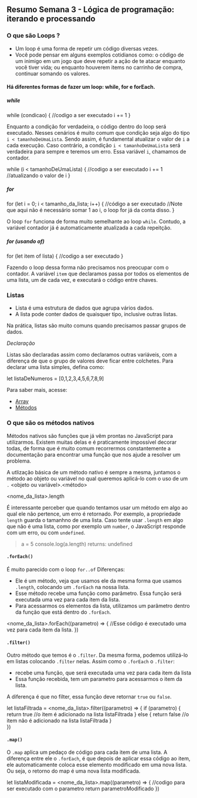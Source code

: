 ## Resumo Semana 3 - Lógica de programação: iterando e processando

### O que são Loops ?
- Um loop é uma forma de repetir um código diversas vezes.
- Você pode pensar em alguns exemplos cotidianos como: o código de um inimigo em um jogo que deve repetir a ação de te atacar enquanto você tiver vida; ou enquanto houverem items no carrinho de compra, continuar somando os valores.

#### Há diferentes formas de fazer um loop: while, for e forEach.

##### while
while (condicao) { 
	//codigo a ser executado
	i += 1
}

Enquanto a condição for verdadeira, o código dentro do loop será executado. Nesses cenários é muito comum que condição seja algo do tipo `i < tamanhoDeUmaLista`. Sendo assim, é fundamental atualizar o valor de `i` a cada execução. Caso contrário, a condição `i < tamanhoDeUmaLista` será verdadeira para sempre e teremos um erro. Essa variável `i`, chamamos de contador.

while (i < tamanhoDeUmaLista) { 
	//codigo a ser executado
	i += 1 //atualizando o valor de i
}


##### for
for (let i = 0; i < tamanho_da_lista; i++) {
	//código a ser executado
	//Note que aqui não é necessário somar 1 ao i, o loop for já da conta disso.
}

O loop `for` funciona de forma muito semelhante ao loop `while`. Contudo, a variável contador já é automaticamente atualizada a cada repeitção.

##### for (usando of)
for (let item of lista) {
	//codigo a ser executado
}

Fazendo o loop dessa forma não precisamos nos preocupar com o contador. A variável `item` que declaramos passa por todos os elementos de uma lista, um de cada vez, e executará o código entre chaves.

### Listas

- Lista é uma estrutura de dados que agrupa vários dados.
- A lista pode conter dados de quaisquer tipo, inclusive outras listas.

Na prática, listas são muito comuns quando precisamos passar grupos de dados.

_Declaração_

Listas são declaradas assim como declaramos outras variáveis, com a diferença de que o grupo de valores deve ficar entre colchetes. Para declarar uma lista simples, defina como:

let listaDeNumeros = [0,1,2,3,4,5,6,7,8,9]

Para saber mais, acesse:

- [Array](https://www.w3schools.com/js/js_arrays.asp)
- [Métodos](https://www.w3schools.com/js/js_array_methods.asp)

### O que são os métodos nativos
Métodos nativos são funções que já vêm prontas no JavaScript para utilizarmos.
Existem muitas delas e é praticamente impossível decorar todas, de forma que é muito comum recorrermos constantemente a documentação para encontrar uma função que nos ajude a resolver um problema.

A utlização básica de um método nativo é sempre a mesma, juntamos o método ao objeto ou variável no qual queremos aplicá-lo com o uso de um `.`
<objeto ou variável>.<método>

<nome_da_lista>.length

É interessante perceber que quando tentamos usar um método em algo ao qual ele não pertence, um erro é retornado. Por exemplo, a propriedade `length` guarda o tamanhno de uma lista. Caso tente usar `.length` em algo que não é uma lista, como por exemplo um `number`, o JavaScript responde com um erro, ou com `undefined`.
> a = 5
> console.log(a.length)
returns: undefined

#### `.forEach()` 
É muito parecido com o loop `for..of`
Diferenças:
 - Ele é um método, veja que usamos ele da mesma forma que usamos `.length`, colocando um `.forEach` na nossa lista.
 - Esse método recebe uma função como parâmetro. Essa função será executada uma vez para cada item da lista.
 - Para acessarmos os elementos da lista, utilizamos um parâmetro dentro da função que está dentro do `.forEach`.
 
<nome_da_lista>.forEach((parametro) => { 
	//Esse código é executado uma vez para cada item da lista.
})

#### `.filter()`
Outro método que temos é o `.filter`. Da mesma forma, podemos utilizá-lo em listas colocando `.filter` nelas. Assim como o `.forEach` o `.filter`:
- recebe uma função, que será executada uma vez para cada item da lista
- Essa função recebida, tem um parametro para acessarmos o item da lista.
	
A diferença é que no filter, essa função deve retornar `true` ou `false`.

let listaFiltrada = <nome_da_lista>.filter((parametro) => {
	if (parametro) {
		return true
		//o item é adicionado na lista listaFiltrada 
	} else {
		return false
		//o item não é adicionado na lista listaFiltrada
	}	
})

#### `.map()`
O `.map` aplica um pedaço de código para cada item de uma lista. A diferença entre ele o `.forEach`, é que depois de aplicar essa código ao item, ele automaticamente coloca esse elemento modificado em uma nova lista. Ou seja, o retorno do map é uma nova lista modificada.

let listaModificada = <nome_da_lista>.map((parametro) => {
	//codigo para ser executado com o parametro
		return parametroModificado 
})